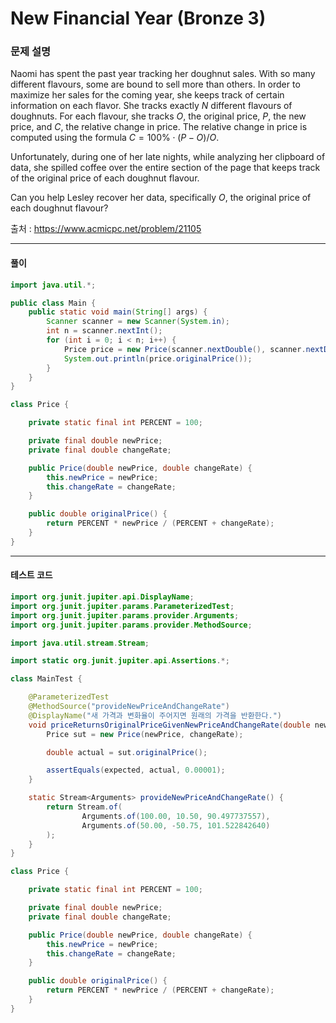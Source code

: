 # New Financial Year (Bronze 3)

### 문제 설명

Naomi has spent the past year tracking her doughnut sales. With so many different flavours, some are bound to sell more than others. In order to maximize her sales for the coming year, she keeps track of certain information on each flavor. She tracks exactly $N$ different flavours of doughnuts. For each flavour, she tracks $O$, the original price, $P$, the new price, and $C$, the relative change in price. The relative change in price is computed using the formula $C=100\% \cdot (P-O)/O$.

Unfortunately, during one of her late nights, while analyzing her clipboard of data, she spilled coffee over the entire section of the page that keeps track of the original price of each doughnut flavour.

Can you help Lesley recover her data, specifically $O$, the original price of each doughnut flavour?

출처 : https://www.acmicpc.net/problem/21105

---

#### 풀이
~~~java
import java.util.*;

public class Main {
    public static void main(String[] args) {
        Scanner scanner = new Scanner(System.in);
        int n = scanner.nextInt();
        for (int i = 0; i < n; i++) {
            Price price = new Price(scanner.nextDouble(), scanner.nextDouble());
            System.out.println(price.originalPrice());
        }
    }
}

class Price {

    private static final int PERCENT = 100;

    private final double newPrice;
    private final double changeRate;

    public Price(double newPrice, double changeRate) {
        this.newPrice = newPrice;
        this.changeRate = changeRate;
    }

    public double originalPrice() {
        return PERCENT * newPrice / (PERCENT + changeRate);
    }
}
~~~

---

#### 테스트 코드
~~~java
import org.junit.jupiter.api.DisplayName;
import org.junit.jupiter.params.ParameterizedTest;
import org.junit.jupiter.params.provider.Arguments;
import org.junit.jupiter.params.provider.MethodSource;

import java.util.stream.Stream;

import static org.junit.jupiter.api.Assertions.*;

class MainTest {

    @ParameterizedTest
    @MethodSource("provideNewPriceAndChangeRate")
    @DisplayName("새 가격과 변화율이 주어지면 원래의 가격을 반환한다.")
    void priceReturnsOriginalPriceGivenNewPriceAndChangeRate(double newPrice, double changeRate, double expected) {
        Price sut = new Price(newPrice, changeRate);

        double actual = sut.originalPrice();

        assertEquals(expected, actual, 0.00001);
    }

    static Stream<Arguments> provideNewPriceAndChangeRate() {
        return Stream.of(
                Arguments.of(100.00, 10.50, 90.497737557),
                Arguments.of(50.00, -50.75, 101.522842640)
        );
    }
}

class Price {

    private static final int PERCENT = 100;

    private final double newPrice;
    private final double changeRate;

    public Price(double newPrice, double changeRate) {
        this.newPrice = newPrice;
        this.changeRate = changeRate;
    }

    public double originalPrice() {
        return PERCENT * newPrice / (PERCENT + changeRate);
    }
}
~~~
